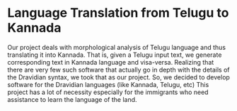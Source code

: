 # Language Translation from Telugu to Kannada

Our project deals with morphological analysis of Telugu language and thus translating it into Kannada. That is, given a Telugu input text, we generate corresponding text in Kannada language and visa-versa.
Realizing that there are very few such software that actually go in depth with the details of the Dravidian syntax, we took that as our project. So, we decided to develop software for the Dravidian languages (like Kannada, Telugu, etc)
This project has a lot of necessity especially for the immigrants who need assistance to learn the language of the land.
